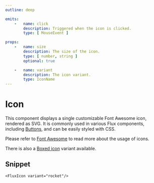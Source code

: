 ```yaml
---
outline: deep

emits:
    -   name: click
        description: Triggered when the icon is clicked.
        type: [ MouseEvent ]

props:
    -   name: size
        description: The size of the icon.
        type: [ number, string ]
        optional: true

    -   name: variant
        description: The icon variant.
        type: IconName
---
```


<script
    lang="ts"
    setup>
    import { FluxIcon, FluxStack } from '@basmilius/flux';
</script>

# Icon

This component displays a single customizable Font Awesome icon, rendered as SVG. It is commonly used in various Flux components, including [Buttons](./button), and can be easily styled with CSS.

Please refer to [Font Awesome](../introduction/font-awesome) to read more about the usage of icons.

There is also a [Boxed icon](./boxed-icon) variant available.

<Preview>
    <FluxStack
        axis="horizontal"
        :gap="36">
        <FluxIcon
            :size="48"
            variant="circle-check"/>
        <FluxIcon
            :size="48"
            variant="lock"/>
        <FluxIcon
            :size="48"
            variant="rocket"/>
    </FluxStack>
</Preview>

<FrontmatterDocs/>

## Snippet

```vue
<FluxIcon variant="rocket"/>
```
